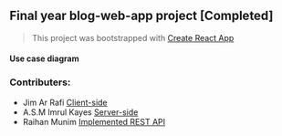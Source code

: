 ## Final year blog-web-app project [Completed]

> This project was bootstrapped with [Create React App](https://github.com/facebook/create-react-app)

#### Use case diagram
[](https://github.com/SleeplessKnight/blog-web-app/blob/master/Diagram/UseCaseDiagram%20_%20Group3%20_%20Blogging%20Site.jpeg)

### Contributers:
- Jim Ar Rafi [Client-side](https://github.com/SleeplessKnight/blog-web-app/tree/master/client)
- A.S.M Imrul Kayes [Server-side](https://github.com/SleeplessKnight/blog-web-app/tree/master/server)
- Raihan Munim [Implemented REST API](https://github.com/SleeplessKnight/blog-web-app/blob/master/api/important.md)

